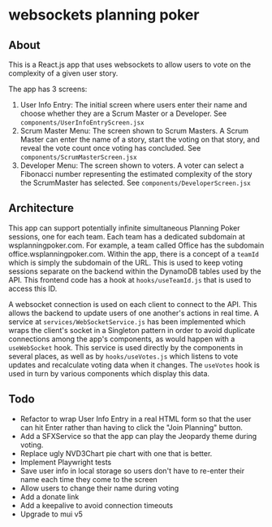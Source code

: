 # websockets planning poker

## About
This is a React.js app that uses websockets to allow users to vote on the complexity of a given user story. 

The app has 3 screens:

1. User Info Entry: The initial screen where users enter their name and choose whether they are a Scrum Master or a Developer. See `components/UserInfoEntryScreen.jsx`
2. Scrum Master Menu: The screen shown to Scrum Masters. A Scrum Master can enter the name of a story, start the voting on that story, and reveal the vote count once voting has concluded. See `components/ScrumMasterScreen.jsx`
2. Developer Menu: The screen shown to voters. A voter can select a Fibonacci number representing the estimated complexity of the story the ScrumMaster has selected. See `components/DeveloperScreen.jsx`

## Architecture
This app can support potentially infinite simultaneous Planning Poker sessions, one for each team. Each team has a dedicated subdomain at wsplanningpoker.com. For example, a team called Office has the subdomain office.wsplanningpoker.com. Within the app, there is a concept of a `teamId` which is simply the subdomain of the URL. This is used to keep voting sessions separate on the backend within the DynamoDB tables used by the API. This frontend code has a hook at `hooks/useTeamId.js` that is used to access this ID.

A websocket connection is used on each client to connect to the API. This allows the backend to update users of one another's actions in real time. A service at `services/WebSocketService.js` has been implemented which wraps the client's socket in a Singleton pattern in order to avoid duplicate connections among the app's components, as would happen with a `useWebSocket` hook. This service is used directly by the components in several places, as well as by `hooks/useVotes.js` which listens to vote updates and recalculate voting data when it changes. The `useVotes` hook is used in turn by various components which display this data.

## Todo
* Refactor to wrap User Info Entry in a real HTML form so that the user can hit Enter rather than having to click the "Join Planning" button.
* Add a SFXService so that the app can play the Jeopardy theme during voting.
* Replace ugly NVD3Chart pie chart with one that is better.
* Implement Playwright tests
* Save user info in local storage so users don't have to re-enter their name each time they come to the screen
* Allow users to change their name during voting
* Add a donate link
* Add a keepalive to avoid connection timeouts
* Upgrade to mui v5
